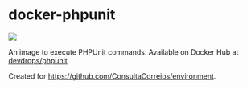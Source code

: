 # docker-phpunit

[![](https://images.microbadger.com/badges/image/devdrops/phpunit.svg)](https://microbadger.com/images/devdrops/phpunit "Get your own image badge on microbadger.com")

An image to execute PHPUnit commands. Available on Docker Hub at [devdrops/phpunit](https://hub.docker.com/r/devdrops/phpunit/).

Created for https://github.com/ConsultaCorreios/environment.
